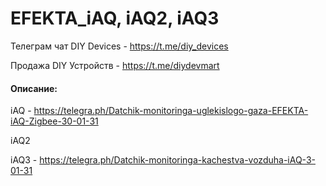 # EFEKTA_iAQ, iAQ2, iAQ3

Телеграм чат DIY Devices - https://t.me/diy_devices

Продажа DIY Устройств - https://t.me/diydevmart

#### Описание:

iAQ - https://telegra.ph/Datchik-monitoringa-uglekislogo-gaza-EFEKTA-iAQ-Zigbee-30-01-31

iAQ2

iAQ3 - https://telegra.ph/Datchik-monitoringa-kachestva-vozduha-iAQ-3-01-31
